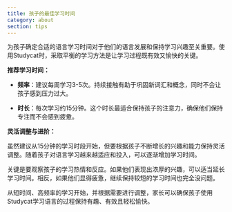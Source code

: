 ```yaml
---
title: 孩子的最佳学习时间
category: about
section: tips
---
```

为孩子确定合适的语言学习时间对于他们的语言发展和保持学习兴趣至关重要。使用Studycat时，采取平衡的学习方法是让学习过程既有效又愉快的关键。


**推荐学习时间：**


- **频率**：建议每周学习3-5次。持续接触有助于巩固新词汇和概念，同时不会让孩子感到压力过大。


- **时长**：每次学习约15分钟。这个时长最适合保持孩子的注意力，确保他们保持专注而不会感到疲惫。


**灵活调整与进阶：**


虽然建议从15分钟的学习时段开始，但要根据孩子不断增长的兴趣和能力保持灵活调整。随着孩子对语言学习越来越适应和投入，可以逐渐增加学习时间。


关键是要观察孩子的学习热情和反应。如果他们表现出浓厚的兴趣，可以适当延长学习时间。相反，如果他们显得疲惫，继续保持较短的学习时间也完全没问题。


从短时间、高频率的学习开始，并根据需要进行调整，家长可以确保孩子使用Studycat学习语言的过程保持有趣、有效且轻松愉快。